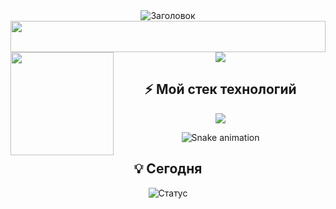 <div align="center">
  <!-- Анимированный заголовок с вашим именем -->
  <img src="https://readme-typing-svg.demolab.com?font=Fira+Code&weight=600&size=26&pause=1000&color=20BEFF&width=435&lines=Привет,+я+Egor+👋;Fullstack+Developer;Open+Source+Enjoyer" alt="Заголовок" />

  <!-- Разделитель с волной -->
  <img src="https://raw.githubusercontent.com/Z0ro321/Z0ro321/main/assets/wave.gif" width="100%" height="50" />
  
  <!-- Компактная статистика -->
  <div>
    <img height="165" align="left" src="https://github-readme-stats.vercel.app/api?username=Z0ro321&show_icons=true&theme=github_dark&hide_border=true&bg_color=00000000" />
    <img src="https://github-readme-stats.vercel.app/api/top-langs/?username=Z0ro321&layout=compact&theme=github_dark&hide_border=true&bg_color=00000000" />
  </div>

  <!-- 3D-иконки стека -->
  <h2>⚡ Мой стек технологий</h2>
  <img src="https://skillicons.dev/icons?i=js,ts,react,nodejs,py,django,mongodb,postgres,docker,git&theme=dark&perline=5" />
  
  <!-- Анимированная змейка из коммитов -->
  ![Snake animation](https://github.com/Z0ro321/Z0ro321/blob/output/github-contribution-grid-snake-dark.svg)

  <!-- Статус -->
  <h2>💡 Сегодня</h2>
  <img src="https://readme-typing-svg.demolab.com?font=Fira+Code&pause=1000&color=20BEFF&width=435&lines=Изучаю+Rust;Пишу+pet+project;Пью+кофе+☕" alt="Статус" />
</div>
